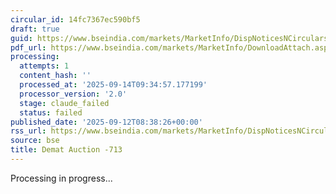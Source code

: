 ```yaml
---
circular_id: 14fc7367ec590bf5
draft: true
guid: https://www.bseindia.com/markets/MarketInfo/DispNoticesNCirculars.aspx?Noticeid={F124281F-E091-4B9A-9A41-3901FA286D01}&noticeno=20250912-41&dt=09/12/2025&icount=41&totcount=103&flag=0
pdf_url: https://www.bseindia.com/markets/MarketInfo/DownloadAttach.aspx?id=20250912-41&attachedId=83c8e0d9-133d-489d-979e-1ae90350373e
processing:
  attempts: 1
  content_hash: ''
  processed_at: '2025-09-14T09:34:57.177199'
  processor_version: '2.0'
  stage: claude_failed
  status: failed
published_date: '2025-09-12T08:38:26+00:00'
rss_url: https://www.bseindia.com/markets/MarketInfo/DispNoticesNCirculars.aspx?Noticeid={F124281F-E091-4B9A-9A41-3901FA286D01}&noticeno=20250912-41&dt=09/12/2025&icount=41&totcount=103&flag=0
source: bse
title: Demat Auction -713
---
```


Processing in progress...